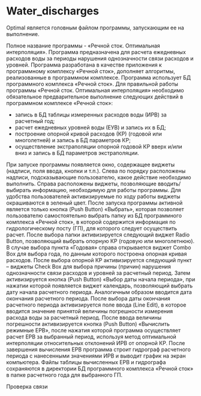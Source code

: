 ﻿# Water_discharges
Optimal является головным файлом программы, запускающим ее на выполнение.

Полное название программы - «Речной сток. Оптимальная интерполяция».
Программа предназначена для расчета ежедневных расходов воды за периоды нарушения однозначности связи расходов и уровней. Программа разработана в качестве приложения к программному комплексу «Речной сток», дополняет алгоритмы, реализованные в программном комплексе. 
Программа использует БД программного комплекса «Речной сток».
Для правильной работы программы «Речной сток. Оптимальная интерполяция» необходимо обязательное предварительное выполнение 
следующих действий в программном комплексе «Речной сток»:
- запись в БД таблицы измеренных расходов воды (ИРВ) за расчетный год;
- расчет ежедневных уровней воды (ЕУВ) и запись их в БД;
- построение опорной кривой расходов (КР) (годовой или многолетней) и запись в БД параметров КР;
- осуществление экстраполяции опорной годовой КР вверх и/или вниз и запись в БД параметров экстраполяции.

При запуске программы появляется окно, содержащее виджеты (надписи, поля ввода, кнопки и т.п.). Слева по порядку расположены надписи, 
подсказывающие пользователю, какое действие необходимо выполнить. Справа расположены виджеты, позволяющие вводить/выбирать информацию, 
необходимую для работы программы. Для удобства пользователей активизируемые по ходу работы виджеты окрашиваются в зеленый цвет.
После запуска программы активной является только кнопка (Push Button) «Выбрать», которая позволяет пользователю самостоятельно 
выбрать папку из БД программного комплекса «Речной сток», в которой содержится информация по гидрологическому посту (ГП), 
для которого следует осуществить расчет. После выбора папки активизируется следующий виджет Radio Button, 
позволяющий выбрать опорную КР (годовую или многолетнюю). В случае выбора пункта «Годовая» справа открывается виджет Combo Box 
для выбора года, по данным которого построена опорная кривая расходов. После выбора опорной КР активизируется следующий пункт – 
виджеты Check Box для выбора причины (причин) нарушения однозначности связи расходов и уровней за расчетный период. 
Затем активизируется кнопка (Push Button) «Выбор даты начала периода», при нажатии которой появляется виджет календарь, 
позволяющий выбрать дату начала расчетного периода. Аналогичным образом вводится дата окончания расчетного периода. 
После выбора даты окончания расчетного периода активизируется поле ввода (Line Edit), в которое вводится значение 
принятой величины погрешности измерения расхода воды за расчетный период. После ввода величины погрешности активизируется кнопка
(Push Button) «Вычислить режимные ЕРВ», после нажатия которой программа осуществляет расчет ЕРВ за выбранный период, 
используя метод оптимальной интерполяции относительных отклонений ИРВ от опорной КР. 
После завершения вычисления ЕРВ программа строит гидрограф расчетного периода с нанесенными значениями ИРВ
и выводит график на экран компьютера. Файлы таблицы вычисленных ЕРВ и гидрографа сохраняются в директории БД 
программного комплекса «Речной сток» в папке расчетного года для выбранного ГП.

Проверка связи